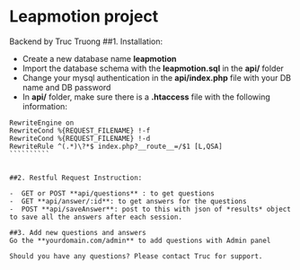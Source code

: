 # Leapmotion project
Backend by Truc Truong
##1. Installation:
 - Create a new database name **leapmotion**
 - Import the database schema with the **leapmotion.sql** in the **api/** folder
 - Change your mysql authentication in the **api/index.php** file with your DB name and DB password
 - In **api/** folder, make sure there is a **.htaccess** file with the following information:
 
```````````
RewriteEngine on
RewriteCond %{REQUEST_FILENAME} !-f
RewriteCond %{REQUEST_FILENAME} !-d
RewriteRule ^(.*)\?*$ index.php?__route__=/$1 [L,QSA]
``````````


##2. Restful Request Instruction:

-  GET or POST **api/questions** : to get questions
-  GET **api/answer/:id**: to get answers for the questions
-  POST **api/saveAnswer**: post to this with json of *results* object to save all the answers after each session.

##3. Add new questions and answers
Go the **yourdomain.com/admin** to add questions with Admin panel

Should you have any questions? Please contact Truc for support.


